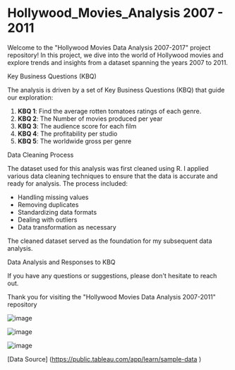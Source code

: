# Hollywood_Movies_Analysis 2007 - 2011


Welcome to the "Hollywood Movies Data Analysis 2007-2017" project repository! In this project, we dive into the world of Hollywood movies and explore trends and insights from a dataset spanning the years 2007 to 2011.

Key Business Questions (KBQ)

The analysis is driven by a set of Key Business Questions (KBQ) that guide our exploration:

1. **KBQ 1**: Find the average rotten tomatoes ratings of each genre.
2. **KBQ 2**: The Number of movies produced per year
3. **KBQ 3**: The audience score for each film
4. **KBQ 4**: The profitability per studio
5. **KBQ 5**: The worldwide gross per genre

Data Cleaning Process

The dataset used for this analysis was first cleaned using R. I applied various data cleaning techniques to ensure that the data is accurate and ready for analysis. The process included:

- Handling missing values
- Removing duplicates
- Standardizing data formats
- Dealing with outliers
- Data transformation as necessary

The cleaned dataset served as the foundation for my subsequent data analysis.

 Data Analysis and Responses to KBQ


If you have any questions or suggestions, please don't hesitate to reach out.

Thank you for visiting the "Hollywood Movies Data Analysis 2007-2011" repository









![image](https://github.com/amike68/Hollywood_Movies_Analysis/assets/147053561/7251d1c4-21f1-4b0d-a9fe-6e50c97dfa45)



![image](https://github.com/amike68/Hollywood_Movies_Analysis/assets/147053561/36f7d242-2163-4212-9268-3e95674f66ba)



![image](https://github.com/amike68/Hollywood_Movies_Analysis/assets/147053561/d7e7bb7a-8956-4a63-b7a7-f3fe1c90f730)





[Data Source] (https://public.tableau.com/app/learn/sample-data )



